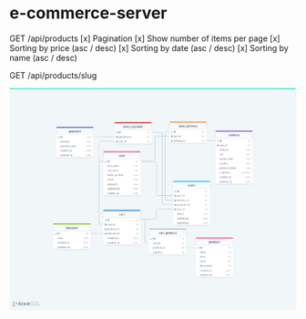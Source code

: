 # e-commerce-server

GET /api/products
[x] Pagination
[x] Show number of items per page
[x] Sorting by price (asc / desc)
[x] Sorting by date (asc / desc)
[x] Sorting by name (asc / desc)

GET /api/products/slug

![database diagram](./assets/drawSQL-ecommerce-export-2023-01-18.png)
